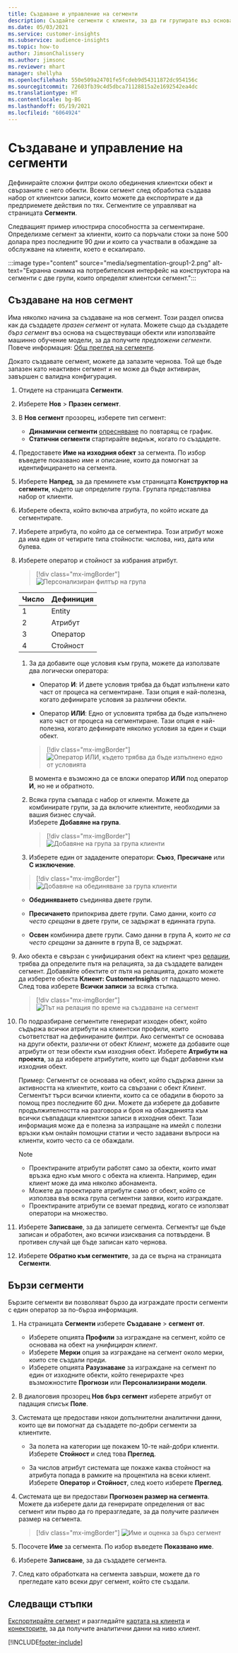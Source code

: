 ```yaml
---
title: Създаване и управление на сегменти
description: Създайте сегменти с клиенти, за да ги групирате въз основа на различни атрибути.
ms.date: 05/03/2021
ms.service: customer-insights
ms.subservice: audience-insights
ms.topic: how-to
author: JimsonChalissery
ms.author: jimsonc
ms.reviewer: mhart
manager: shellyha
ms.openlocfilehash: 550e509a24701fe5fcdeb9d54311872dc954156c
ms.sourcegitcommit: 72603fb39c4d5dbca71128815a2e1692542ea4dc
ms.translationtype: HT
ms.contentlocale: bg-BG
ms.lasthandoff: 05/19/2021
ms.locfileid: "6064924"
---
```

# <a name="create-and-manage-segments"></a>Създаване и управление на сегменти

Дефинирайте сложни филтри около обединения клиентски обект и свързаните с него обекти. Всеки сегмент след обработка създава набор от клиентски записи, които можете да експортирате и да предприемете действия по тях. Сегментите се управляват на страницата **Сегменти**. 

Следващият пример илюстрира способността за сегментиране. Определихме сегмент за клиенти, които са поръчали стоки за поне 500 долара през последните 90 дни *и* които са участвали в обаждане за обслужване на клиенти, което е ескалирало.

:::image type="content" source="media/segmentation-group1-2.png" alt-text="Екранна снимка на потребителския интерфейс на конструктора на сегменти с две групи, които определят клиентски сегмент.":::

## <a name="create-a-new-segment"></a>Създаване на нов сегмент

Има няколко начина за създаване на нов сегмент. Този раздел описва как да създадете *празен сегмент* от нулата. Можете също да създадете *бърз сегмент* въз основа на съществуващи обекти или използвайте машинно обучение модели, за да получите *предложени сегменти*. Повече информация: [Общ преглед на сегменти](segments.md).

Докато създавате сегмент, можете да запазите чернова. Той ще бъде запазен като неактивен сегмент и не може да бъде активиран, завършен с валидна конфигурация.

1. Отидете на страницата **Сегменти**.

1. Изберете **Нов** > **Празен сегмент**.

1. В **Нов сегмент** прозорец, изберете тип сегмент:

   - **Динамични сегменти** [опресняване](segments.md#refresh-segments) по повтарящ се график.
   - **Статични сегменти** стартирайте веднъж, когато го създадете.

1. Предоставете **Име на изходния обект** за сегмента. По избор въведете показвано име и описание, които да помогнат за идентифицирането на сегмента.

1. Изберете **Напред**, за да преминете към страницата **Конструктор на сегменти**, където ще определите група. Групата представлява набор от клиенти.

1. Изберете обекта, който включва атрибута, по който искате да сегментирате.

1. Изберете атрибута, по който да се сегментира. Този атрибут може да има един от четирите типа стойности: числова, низ, дата или булева.

1. Изберете оператор и стойност за избрания атрибут.

   > [!div class="mx-imgBorder"]
   > ![Персонализиран филтър на група](media/customer-group-numbers.png "Филтър на група клиенти")

   |Число |Дефиниция  |
   |---------|---------|
   |1     |Entity          |
   |2     |Атрибут          |
   |3    |Оператор         |
   |4    |Стойност         |

   1. За да добавите още условия към група, можете да използвате два логически оператора:

      - Оператор **И**: И двете условия трябва да бъдат изпълнени като част от процеса на сегментиране. Тази опция е най-полезна, когато дефинирате условия за различни обекти.

      - Оператор **ИЛИ**: Едно от условията трябва да бъде изпълнено като част от процеса на сегментиране. Тази опция е най-полезна, когато дефинирате няколко условия за един и същи обект.

      > [!div class="mx-imgBorder"]
      > ![Оператор ИЛИ, където трябва да бъде изпълнено едно от условията](media/segmentation-either-condition.png "Оператор ИЛИ, където трябва да бъде изпълнено едно от условията")

      В момента е възможно да се вложи оператор **ИЛИ** под оператор **И**, но не и обратното.

   1. Всяка група съвпада с набор от клиенти. Можете да комбинирате групи, за да включите клиентите, необходими за вашия бизнес случай.    
   Изберете **Добавяне на група**.

      > [!div class="mx-imgBorder"]
      > ![Добавяне на група за група клиенти](media/customer-group-add-group.png "Добавяне на група за група клиенти")

   1. Изберете един от зададените оператори: **Съюз**, **Пресичане** или **С изключение**.

   > [!div class="mx-imgBorder"]
   > ![Добавяне на обединяване за група клиенти](media/customer-group-union.png "Добавяне на обединяване за група клиенти")

   - **Обединяването** съединява двете групи.

   - **Пресичането** припокрива двете групи. Само данни, които *са често срещани* в двете групи, се задържат в единната група.

   - **Освен** комбинира двете групи. Само данни в група А, които *не са често срещани* за данните в група B, се задържат.

1. Ако обекта е свързан с унифицирания обект на клиент чрез [релации](relationships.md), трябва да определите пътя на релацията, за да създадете валиден сегмент. Добавяйте обектите от пътя на релацията, докато можете да изберете обекта **Клиент: CustomerInsights** от падащото меню. След това изберете **Всички записи** за всяка стъпка.

   > [!div class="mx-imgBorder"]
   > ![Път на релация по време на създаване на сегмент](media/segments-multiple-relationships.png "Път на релация по време на създаване на сегмент")

1. По подразбиране сегментите генерират изходен обект, който съдържа всички атрибути на клиентски профили, които съответстват на дефинираните филтри. Ако сегментът се основава на други обекти, различни от обект *Клиент*, можете да добавите още атрибути от тези обекти към изходния обект. Изберете **Атрибути на проекта**, за да изберете атрибутите, които ще бъдат добавени към изходния обект.  
  
   Пример: Сегментът се основава на обект, който съдържа данни за активността на клиентите, които са свързани с обект *Клиент*. Сегментът търси всички клиенти, които са се обадили в бюрото за помощ през последните 60 дни. Можете да изберете да добавите продължителността на разговора и броя на обажданията към всички съвпадащи клиентски записи в изходния обект. Тази информация може да е полезна за изпращане на имейл с полезни връзки към онлайн помощни статии и често задавани въпроси на клиенти, които често са се обаждали.

   > [!NOTE]
   > - Проектираните атрибути работят само за обекти, които имат връзка едно към много с обекта на клиента. Например, един клиент може да има няколко абонамента.
   > - Можете да проектирате атрибути само от обект, който се използва във всяка група сегментни заявки, които изграждате.
   > - Проектираните атрибути се вземат предвид, когато се използват оператори на множество.

1. Изберете **Записване**, за да запишете сегмента. Сегментът ще бъде записан и обработен, ако всички изисквания са потвърдени. В противен случай ще бъде записан като чернова.

1. Изберете **Обратно към сегментите**, за да се върна на страницата **Сегменти**.



## <a name="quick-segments"></a>Бързи сегменти

Бързите сегменти ви позволяват бързо да изграждате прости сегменти с един оператор за по-бърза информация.

1. На страницата **Сегменти** изберете **Създаване** > **сегмент от**.

   - Изберете опцията **Профили** за изграждане на сегмент, който се основава на обект на *унифициран клиент*.
   - Изберете **Мерки** опция за изграждане на сегмент около мерки, които сте създали преди.
   - Изберете опцията **Разузнаване** за изграждане на сегмент по един от изходните обекти, който генерирахте чрез възможностите **Прогнози** или **Персонализирани модели**.

2. В диалоговия прозорец **Нов бърз сегмент** изберете атрибут от падащия списък **Поле**.

3. Системата ще предостави някои допълнителни аналитични данни, които ще ви помогнат да създадете по-добри сегменти за клиентите.
   - За полета на категории ще покажем 10-те най-добри клиенти. Изберете **Стойност** и след това **Преглед**.

   - За числов атрибут системата ще покаже каква стойност на атрибута попада в рамките на процентила на всеки клиент. Изберете **Оператор** и **Стойност**, след което изберете **Преглед**.

4. Системата ще ви предостави **Прогнозен размер на сегмента**. Можете да изберете дали да генерирате определения от вас сегмент или първо да го преразгледате, за да получите различен размер на сегмента.

    > [!div class="mx-imgBorder"]
    > ![Име и оценка за бърз сегмент](media/quick-segment-name.png "Име и оценка за бърз сегмент")

5. Посочете **Име** за сегмента. По избор въведете **Показвано име**.

6. Изберете **Записване**, за да създадете сегмента.

7. След като обработката на сегмента завърши, можете да го прегледате като всеки друг сегмент, който сте създали.

## <a name="next-steps"></a>Следващи стъпки

[Експортирайте сегмент](export-destinations.md) и разгледайте [картата на клиента](customer-card-add-in.md) и [конекторите](export-power-bi.md), за да получите аналитични данни на ниво клиент.

[!INCLUDE[footer-include](../includes/footer-banner.md)]
